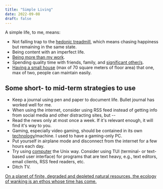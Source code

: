 ```yaml
---
title: "Simple Living"
date: 2022-09-08
draft: false
---
```


A simple life, to me, means:

- Not falling trap to the [hedonic treadmill](https://en.wikipedia.org/wiki/Hedonic_treadmill),
which means chasing happiness but remaining in the same state.
- Being content with an imperfect life.
- [Being more than my work](/anti-work).
- Spending quality time with friends, family, and [significant other/s](/non-monogamy).
- [Having a small house](/dream-house)
(max of 70 square meters of floor area)
that one, max of two, people can maintain easily.

## Some short- to mid-term strategies to use

- Keep a journal using pen and paper to document life.
Bullet journal has worked well for me.
- When using the internet,
consider using RSS feed instead of getting info
from social media and other distracting sites, but --
- Read the news only at most once a week.
If it's relevant enough,
it will find it's way to you.
- Gaming, especially video gaming,
should be contained
in its own [technology](/technology)/machine.
I used to have a gaming-only PC.
- Put yourself in airplane mode
and disconnect from the internet for a few hours each day.
- Try using [computer](/computer) the Unix way.
Consider using TUI (terminal- or text-based user interface)
for programs that are text heavy, e.g.,
text editors,
email clients,
RSS feed readers, etc.
- Ditch TV.

[On a planet of finite, degraded and depleted natural resources, the ecology of wanking is an ethos whose time has come.](https://aeon.co/essays/from-the-cynics-self-sufficiency-to-an-ecology-of-wanking)


